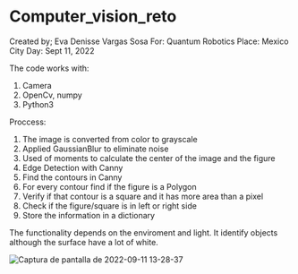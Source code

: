 # Computer_vision_reto
Created by; Eva Denisse Vargas Sosa 
For: Quantum Robotics
Place: Mexico City
Day: Sept 11, 2022 

The code works with: 
  1. Camera
  2. OpenCv, numpy
  3. Python3 

Proccess: 
 1. The image is converted from color to grayscale
 2. Applied GaussianBlur to eliminate noise 
 3. Used of moments to calculate the center of the image and the figure 
 4. Edge Detection with Canny 
 5. Find the contours in Canny 
 6. For every contour find if the figure is a Polygon 
 7. Verify if that contour is a square and it has more area than a pixel 
 8. Check if the figure/square is in left or right side 
 9. Store the information in a dictionary
 
 The functionality depends on the enviroment and light. 
 It identify objects although the surface have a lot of white. 
 
![Captura de pantalla de 2022-09-11 13-28-37](https://user-images.githubusercontent.com/107895743/189543325-5683b4a1-3ef9-4523-b342-5292a762e079.png)
